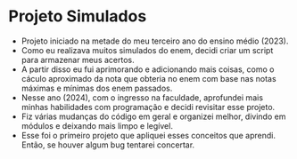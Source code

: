 # Projeto Simulados

- Projeto iniciado na metade do meu terceiro ano do ensino médio (2023).
- Como eu realizava muitos simulados do enem, decidi criar um script para armazenar meus acertos.
- A partir disso eu fui aprimorando e adicionando mais coisas, como o cáculo aproximado da nota que obteria no enem com base nas notas máximas e mínimas dos enem passados.
- Nesse ano (2024), com o ingresso na faculdade, aprofundei mais minhas habilidades com programação e decidi revisitar esse projeto.
- Fiz várias mudanças do código em geral e organizei melhor, divindo em módulos e deixando mais limpo e legível.
- Esse foi o primeiro projeto que apliquei esses conceitos que aprendi. Então, se houver algum bug tentarei concertar.